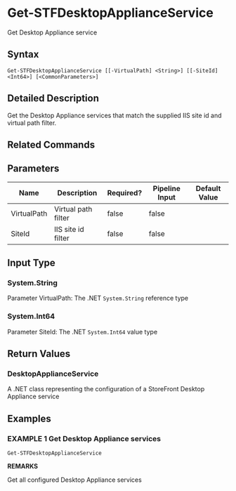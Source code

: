 ﻿# Get-STFDesktopApplianceService

Get Desktop Appliance service

## Syntax

```
Get-STFDesktopApplianceService [[-VirtualPath] <String>] [[-SiteId] <Int64>] [<CommonParameters>]
```

## Detailed Description

Get the Desktop Appliance services that match the supplied IIS site id and virtual path filter.

## Related Commands


## Parameters

| Name   | Description | Required? | Pipeline Input | Default Value |
| --- | --- | --- | --- | --- |
|VirtualPath|Virtual path filter|false|false| |
|SiteId|IIS site id filter|false|false| |

## Input Type

### System.String

Parameter VirtualPath: The .NET `System.String` reference type

### System.Int64

Parameter SiteId: The .NET `System.Int64` value type

## Return Values

### DesktopApplianceService

A .NET class representing the configuration of a StoreFront Desktop Appliance service

## Examples

### EXAMPLE 1 Get Desktop Appliance services

```
Get-STFDesktopApplianceService
```

**REMARKS**

Get all configured Desktop Appliance services
